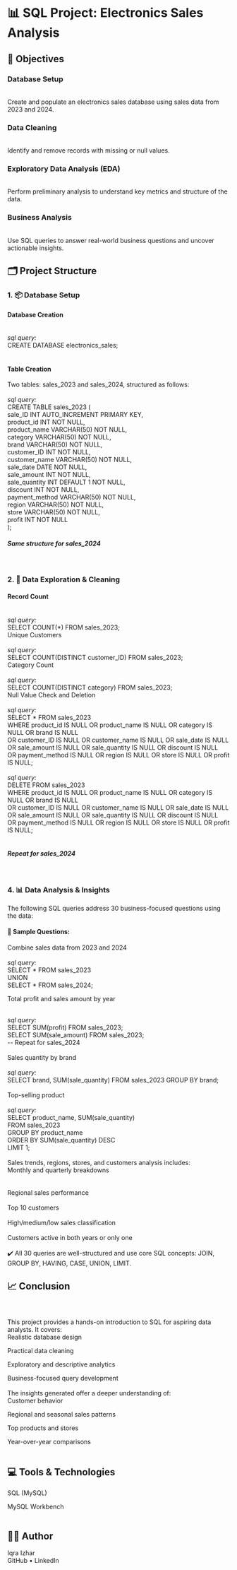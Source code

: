 <h1>📊 SQL Project: Electronics Sales Analysis</h1>
<h2>📝 Objectives</h2>
<h3>Database Setup</h3><br>
Create and populate an electronics sales database using sales data from 2023 and 2024.
<h3>Data Cleaning</h3><br>
Identify and remove records with missing or null values.
<h3>Exploratory Data Analysis (EDA)</h3><br>
Perform preliminary analysis to understand key metrics and structure of the data.
<h3>Business Analysis</h3><br>
Use SQL queries to answer real-world business questions and uncover actionable insights.
<h2>🗂️ Project Structure</h2>
<h3>1. 📦 Database Setup</h3>
<h4>Database Creation</h4>
<br>
<i>sql query:</i><br>
CREATE DATABASE electronics_sales;<br>
<br>
<h4>Table Creation</h4>
Two tables: sales_2023 and sales_2024, structured as follows:
<br>
<br>
<i>sql query:</i><br>
CREATE TABLE sales_2023 (<br>
  sale_ID INT AUTO_INCREMENT PRIMARY KEY,<br>
  product_id INT NOT NULL,<br>
  product_name VARCHAR(50) NOT NULL,<br>
  category VARCHAR(50) NOT NULL,<br>
  brand VARCHAR(50) NOT NULL,<br>
  customer_ID INT NOT NULL,<br>
  customer_name VARCHAR(50) NOT NULL,<br>
  sale_date DATE NOT NULL,<br>
  sale_amount INT NOT NULL,<br>
  sale_quantity INT DEFAULT 1 NOT NULL,<br>
  discount INT NOT NULL,<br>
  payment_method VARCHAR(50) NOT NULL,<br>
  region VARCHAR(50) NOT NULL,<br>
  store VARCHAR(50) NOT NULL,<br>
  profit INT NOT NULL<br>
);<br>
<h5>Same structure for sales_2024</h5>
<br>
<h3>2. 🧹 Data Exploration & Cleaning</h3>
<h4>Record Count</h4>
<br>
<i>sql query:</i><br>
SELECT COUNT(*) FROM sales_2023;<br>
Unique Customers<br>
<br>
<i>sql query:</i><br>
SELECT COUNT(DISTINCT customer_ID) FROM sales_2023;<br>
Category Count<br>
<br>
<i>sql query:</i><br>
SELECT COUNT(DISTINCT category) FROM sales_2023;<br>
Null Value Check and Deletion<br>
<br>
<i>sql query:</i><br>
SELECT * FROM sales_2023<br>
WHERE product_id IS NULL OR product_name IS NULL OR category IS NULL OR brand IS NULL<br>
  OR customer_ID IS NULL OR customer_name IS NULL OR sale_date IS NULL<br>
  OR sale_amount IS NULL OR sale_quantity IS NULL OR discount IS NULL<br>
  OR payment_method IS NULL OR region IS NULL OR store IS NULL OR profit IS NULL;<br>
  <br>
<i>sql query:</i><br>
DELETE FROM sales_2023<br>
WHERE product_id IS NULL OR product_name IS NULL OR category IS NULL OR brand IS NULL<br>
  OR customer_ID IS NULL OR customer_name IS NULL OR sale_date IS NULL<br>
  OR sale_amount IS NULL OR sale_quantity IS NULL OR discount IS NULL<br>
  OR payment_method IS NULL OR region IS NULL OR store IS NULL OR profit IS NULL;<br>
<br>
<h5>Repeat for sales_2024</h5>
<br>
<h3>4. 📊 Data Analysis & Insights</h3>
The following SQL queries address 30 business-focused questions using the data:
<br>
<h4>📌 Sample Questions:</h4>

Combine sales data from 2023 and 2024
<br>
<br>
<i>sql query:</i><br>
SELECT * FROM sales_2023<br>
UNION<br>
SELECT * FROM sales_2024;<br>

Total profit and sales amount by year<br>

<br>
<i>sql query:</i><br>
SELECT SUM(profit) FROM sales_2023;<br>
SELECT SUM(sale_amount) FROM sales_2023;<br>
-- Repeat for sales_2024<br>
<br>
Sales quantity by brand<br>

<br>
<i>sql query:</i><br>
SELECT brand, SUM(sale_quantity) FROM sales_2023 GROUP BY brand;<br>
<br>
Top-selling product<br>

<br>
<i>sql query:</i><br>
SELECT product_name, SUM(sale_quantity)<br>
FROM sales_2023<br>
GROUP BY product_name<br>
ORDER BY SUM(sale_quantity) DESC<br>
LIMIT 1;<br>
<br>
Sales trends, regions, stores, and customers analysis includes:<br>
Monthly and quarterly breakdowns<br><br>
<br>
Regional sales performance<br>
<br>
Top 10 customers<br>
<br>
High/medium/low sales classification<br>
<br>
Customers active in both years or only one<br>
<br>
✔️ All 30 queries are well-structured and use core SQL concepts: JOIN, GROUP BY, HAVING, CASE, UNION, LIMIT.
<br>
<h2>📈 Conclusion</h2>
<br>
<br>
This project provides a hands-on introduction to SQL for aspiring data analysts. It covers:
<br>
Realistic database design<br>

Practical data cleaning<br>

Exploratory and descriptive analytics<br>

Business-focused query development<br>
<br>
The insights generated offer a deeper understanding of:
<br>
Customer behavior<br>

Regional and seasonal sales patterns<br>

Top products and stores<br>

Year-over-year comparisons<br>
<br>
<h2>💻 Tools & Technologies</h2>
SQL (MySQL)<br>

MySQL Workbench<br>
<br>
<h2>👨‍💻 Author</h2>
Iqra Izhar<br>
GitHub • LinkedIn
